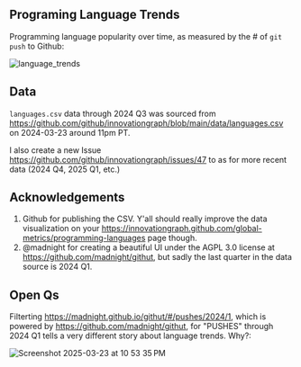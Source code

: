 ## Programing Language Trends

Programming language popularity over time, as measured by the # of `git push` to Github:

![language_trends](https://github.com/user-attachments/assets/8c636b3b-4c94-40de-be71-a80fd3b95e08)

## Data

`languages.csv` data through 2024 Q3 was sourced from https://github.com/github/innovationgraph/blob/main/data/languages.csv on 2024-03-23 around 11pm PT.

I also create a new Issue https://github.com/github/innovationgraph/issues/47 to as for more recent data (2024 Q4, 2025 Q1, etc.)

## Acknowledgements

1. Github for publishing the CSV. Y'all should really improve the data visualization on your https://innovationgraph.github.com/global-metrics/programming-languages page though.
2. @madnight for creating a beautiful UI under the AGPL 3.0 license at https://github.com/madnight/githut, but sadly the last quarter in the data source is 2024 Q1.

## Open Qs

Filterting https://madnight.github.io/githut/#/pushes/2024/1, which is powered by https://github.com/madnight/githut, for "PUSHES" through 2024 Q1 tells a very different story about language trends. Why?:

![Screenshot 2025-03-23 at 10 53 35 PM](https://github.com/user-attachments/assets/bf767658-9a15-49ec-9e99-ab470470832d)
